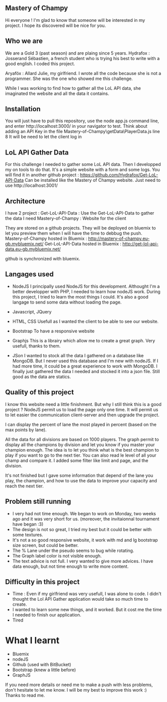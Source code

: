 ## Mastery of Champy
Hi everyone ! 
I'm glad to know that someone will be interested in my project. I hope its discovered will be nice for you.

## Who we are
We are a Gold 3 (past season) and are plaing since 5 years.
Hydrafox : 
Josserand Sébastien, a french student who is trying his best to write with a good english.
I coded this project.

Aryaföx :
Allard Julie, my girlfriend. 
I wrote all the code because she is not a programmer. She was the one who showed me this challenge.

While I was working to find how to gather all the LoL API data, she imaginated the website and all the data it contains.

## Installation
You will just have to pull this repository, use the node app.js command line, and enter http://localhost:3000/ in your navigator to test.
Think about adding an API Key in the file Mastery-of-Champy\getData\PlayerData.js line 8
It will be need to let the client log in

## LoL API Gather Data
For this challenge I needed to gather some LoL API data. Then I developped my on tools to do that. It's a simple website with a form and some logs. You will find it in another github project : https://github.com/Hydrafox/Get-LoL-API-Data Can be installed like the Mastery of Champy website. Just need to use http://localhost:3001/

## Architecture
I have 2 project :
Get-LoL-API-Data : Use the Get-LoL-API-Data to gather the data I need
Mastery-of-Champy : Website for the client

They are stored on a github projects. They will be deployed on bluemix to let you preview them when I will have the time to debbug the push.
Mastery-of-Champy hosted in Bluemix : http://mastery-of-champy.eu-gb.mybluemix.net/
Get-LoL-API-Data hosted in Bluemix : http://get-lol-api-data.eu-gb.mybluemix.net/

github is synchronized with bluemix.


## Langages used
- NodeJS
I principally used NodeJS for this development. Althought I'm a better developper with PHP, I needed to learn how nodeJS work. During this project, I tried to learn the most things I could.
It's also a good langage to send some data without loading the page.

- Javascript, JQuery

- HTML, CSS 
Usefull as I wanted the client to be able to see our website.

- Bootstrap 
To have a responsive website

- Graphjs 
This is a librairy which allow me to create a great graph. Very usefull, thanks to them.

- JSon
I wanted to stock all the data I gathered on a database like MongoDB. But I never used this database and I'm new with nodeJS.
If I had more time, it could be a great experience to work with MongoDB.
I finally just gathered the data I needed and stocked it into a json file. Still good as the data are statics.


## Quality of this project
I know this website need a little finishment. But why I still think this is a good project ?
NodeJS permit us to load the page only one time. It will permit us to let easier the communication client-server and then upgrade the project.

I can display the percent of lane the most played in percent (based on the max points by lane).

All the data for all divisions are based on 1000 players.
The graph permit to display all the champions by division and let you know if you master your champion enough.
The idea is to let you think what is the best champion to play if you want to go to the next tier.
You can also read le level of all your champ and compare it.
I added some filter like limit and page, and the division.

It's not finished but I gave some information that depend of the lane you play, the champion, and how to use the data to improve your capacity and reach the next tier.



## Problem still running
- I very had not time enough. We began to work on Monday, two weeks ago and it was very short for us. (moreover, the invitaionnal tournament have began :3)
- The design is not so great, I tried my best but it could be better with some textures.
- It's not a so good responsive website, it work with md and lg bootstrap size screen, but could be better.
- The % Lane under the pseudo seems to bug while rotating.
- The Graph label color is not visible enough.
- The text advice is not full. I very wanted to give more advices. I have data enough, but not time enough to write more content.

## Difficulty in this project
- Time : Even if my girlfriend was very usefull, I was alone to code. I didn't thought the Lol API Gather application would take so much time to create.
- I wanted to learn some new things, and it worked. But it cost me the time I needed to finish our application.
- Tired 

# What I learnt
- Bluemix
- nodeJS
- Github (used with BitBucket)
- Bootstrap (knew a little before)
- GraphJS


If you need more details or need me to make a push with less problems, don't hesitate to let me know. I will be my best to improve this work :)
Thanks to read me.
